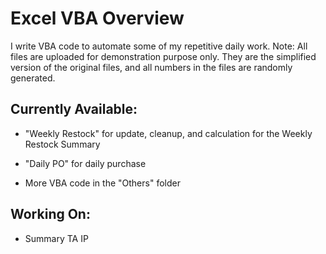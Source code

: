 # Excel VBA Overview

I write VBA code to automate some of my repetitive daily work.
Note: All files are uploaded for demonstration purpose only. They are the simplified version of the original files, and all numbers in the files are randomly generated.

## Currently Available:

* "Weekly Restock" for update, cleanup, and calculation for the Weekly Restock Summary

* "Daily PO" for daily purchase

* More VBA code in the "Others" folder

## Working On:

* Summary TA IP 


